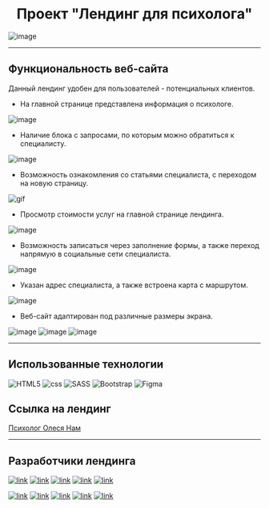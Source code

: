 <h1 align="center">Проект "Лендинг для психолога"</h1>

![image](assets/images/readme_screen.png)

---

## Функциональность веб-сайта
Данный лендинг удобен для пользователей - потенциальных клиентов. 
* На главной странице представлена информация о психологе.

![image](assets/images/readme_aboutme.png)

* Наличие блока с запросами, по которым можно обратиться к специалисту.

![image](assets/images/readme_work.png)

* Возможность ознакомления со статьями специалиста, с переходом на новую страницу.

![gif](assets/images/video.gif)

* Просмотр стоимости услуг на главной странице лендинга.

![image](assets/images/readme_price.png)

* Возможность записаться через заполнение формы, а также переход напрямую в социальные сети специалиста.

![image](assets/images/readme_form.png)

* Указан адрес специалиста, а также встроена карта с маршрутом.

![image](assets/images/readme_address.png)

* Веб-сайт адаптирован под различные размеры экрана.

![image](assets/images/readme_iphonexr.png) ![image](assets/images/readme_iphonese.png) ![image](assets/images/readme_ipadmini.png)

---

## Использованные технологии

![HTML5](https://img.shields.io/badge/html5-%23E34F26.svg?style=for-the-badge&logo=html5&logoColor=white) ![css](https://img.shields.io/badge/CSS3-1572B6?style=for-the-badge&logo=css3&logoColor=white) ![SASS](https://img.shields.io/badge/SASS-hotpink.svg?style=for-the-badge&logo=SASS&logoColor=white) ![Bootstrap](https://img.shields.io/badge/bootstrap-%23563D7C.svg?style=for-the-badge&logo=bootstrap&logoColor=white) ![Figma](https://img.shields.io/badge/figma-%23F24E1E.svg?style=for-the-badge&logo=figma&logoColor=white)

## Ссылка на лендинг

[Психолог Олеся Нам](https://serovakaterina.github.io/project-practice-2/)

---

## Разработчики лендинга

[![link](https://img.shields.io/badge/-Катерина-pink?style=for-the-badge&logo=github&logoColor=white)](https://github.com/SerovaKaterina) [![link](https://img.shields.io/badge/-Дарья-lightblue?style=for-the-badge&logo=github&logoColor=white)](https://github.com/Daria0908) [![link](https://img.shields.io/badge/-Анастасия-green?style=for-the-badge&logo=github&logoColor=white)](https://github.com/anastasiadergaeva) [![link](https://img.shields.io/badge/-Екатерина-orange?style=for-the-badge&logo=github&logoColor=white)](https://github.com/KatsiarynaPilipets) [![link](https://img.shields.io/badge/-Валерия-yellow?style=for-the-badge&logo=github&logoColor=white)](https://github.com/valeria1702) 

[![link](https://img.shields.io/badge/-Надежда-red?style=for-the-badge&logo=github&logoColor=white)](https://github.com/NSanfirova) [![link](https://img.shields.io/badge/-Анна-aquamarine?style=for-the-badge&logo=github&logoColor=white)](https://github.com/AnnaKru86) [![link](https://img.shields.io/badge/-Наталья-purple?style=for-the-badge&logo=github&logoColor=white)](https://github.com/NatalySpir) [![link](https://img.shields.io/badge/-Татьяна-beige?style=for-the-badge&logo=github&logoColor=white)](https://github.com/AvakumovaTatiana) [![link](https://img.shields.io/badge/-Анна-violet?style=for-the-badge&logo=github&logoColor=white)](https://github.com/FreediveLife)
